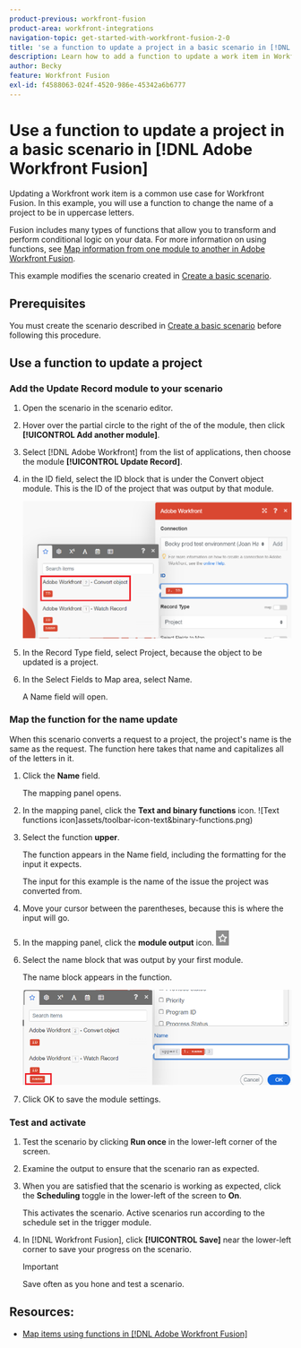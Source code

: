```yaml
---
product-previous: workfront-fusion
product-area: workfront-integrations
navigation-topic: get-started-with-workfront-fusion-2-0
title: 'se a function to update a project in a basic scenario in [!DNL Adobe Workfront Fusion]'
description: Learn how to add a function to update a work item in Workfront.
author: Becky
feature: Workfront Fusion
exl-id: f4588063-024f-4520-986e-45342a6b6777
---
```

# Use a function to update a project in a basic scenario in [!DNL Adobe Workfront Fusion]

Updating a Workfront work item is a common use case for Workfront Fusion. In this example, you will use a function to change the name of a project to be in uppercase letters.

Fusion includes many types of functions that allow you to transform and perform conditional logic on your data. For more information on using functions, see [Map information from one module to another in Adobe Workfront Fusion](/help/quicksilver/workfront-fusion/mapping/map-information-between-modules.md).

This example modifies the scenario created in [Create a basic scenario](/help/workfront-fusion/build-practice-scenarios/create-basic-scenario.md).

## Prerequisites

You must create the scenario described in [Create a basic scenario](/help/workfront-fusion/build-practice-scenarios/create-basic-scenario.md) before following this procedure.

## Use a function to update a project

### Add the Update Record module to your scenario

1. Open the scenario in the scenario editor.
1. Hover over the partial circle to the right of the of the module, then click **[!UICONTROL Add another module]**. 
1. Select [!DNL Adobe Workfront] from the list of applications, then choose the module **[!UICONTROL Update Record]**.
1. in the ID field, select the ID block that is under the Convert object module. This is the ID of the project that was output by that module. 

   ![ID from Convert object](assets/id-convert-object.png)

1. In the Record Type field, select Project, because the object to be updated is a project.
1. In the Select Fields to Map area, select Name. 

    A Name field will open.

### Map the function for the name update

When this scenario converts a request to a project, the project's name is the same as the request. The function here takes that name and capitalizes all of the letters in it. 

1. Click the **Name** field. 

   The mapping panel opens.
1. In the mapping panel, click the **Text and binary functions** icon. ![Text functions icon]assets/toolbar-icon-text&binary-functions.png)
1. Select the function **upper**.

   The function appears in the Name field, including the formatting for the input it expects.

   The input for this example is the name of the issue the project was converted from.

1. Move your cursor between the parentheses, because this is where the input will go.
1. In the mapping panel, click the **module output** icon. ![Module output icon](assets/toolbar-icon-functions-you-map-from-other-modules.png) 
1. Select the name block that was output by your first module.

   The name block appears in the function.

   ![Name block in function](assets/map-name.png)

1. Click OK to save the module settings.

### Test and activate

1. Test the scenario by clicking **Run once** in the lower-left corner of the screen.
1. Examine the output to ensure that the scenario ran as expected.
1. When you are satisfied that the scenario is working as expected, click the **Scheduling** toggle in the lower-left of the screen to **On**.

   This activates the scenario. Active scenarios run according to the schedule set in the trigger module.
1. In [!DNL Workfront Fusion], click **[!UICONTROL Save]** near the lower-left corner to save your progress on the scenario.

   >[!IMPORTANT]
   >
   >Save often as you hone and test a scenario.

## Resources:

* [Map items using functions in [!DNL Adobe Workfront Fusion]](/help/quicksilver/workfront-fusion/mapping/map-information-between-modules.md)
